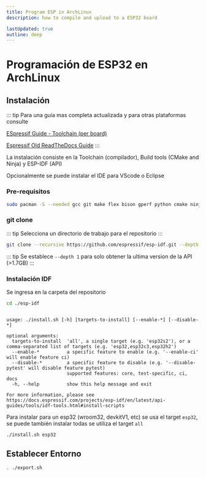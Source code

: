 ```yaml
---
title: Program ESP in ArchLinux
description: how to compile and upload to a ESP32 board

lastUpdated: true
outline: deep
---
```


# Programación de ESP32 en ArchLinux

## Instalación

::: tip
Para una guía mas completa actualizada y para otras plataformas consulte

[ESpressif Guide - Toolchain (per board)](https://docs.espressif.com/projects/esp-idf/en/latest/esp32/get-started/index.html#introduction)

[Espressif Old ReadTheDocs Guide](https://espressif-docs.readthedocs-hosted.com/projects/esp-idf/en/latest/get-started/index.html)
:::

La instalación consiste en la Toolchain (compilador), Build tools (CMake and Ninja) y ESP-IDF (API)

Opcionalmente se puede instalar el IDE para VScode o Eclipse

### Pre-requisitos

<div class='console'>

```bash
sudo pacman -S --needed gcc git make flex bison gperf python cmake ninja ccache dfu-util libusb python-pip
```

</div>

### git clone

::: tip
Selecciona un directorio de trabajo para el repositorio
:::

```bash
git clone --recursive https://github.com/espressif/esp-idf.git --depth 1
```

<div class='console'>

::: tip
Se establece `--depth 1` para solo obtener la ultima version de la API (>1.7GB)
:::

</div>

### Instalación IDF

Se ingresa en la carpeta del repositorio

<div class='console'>

```bash
cd ./esp-idf
```

```

usage: ./install.sh [-h] [targets-to-install] [--enable-*] [--disable-*]

optional arguments:
  targets-to-install  'all', a single target (e.g. 'esp32s2'), or a comma-separated list of targets (e.g. 'esp32,esp32c3,esp32h2')
  --enable-*          a specific feature to enable (e.g. '--enable-ci' will enable feature ci)
  --disable-*         a specific feature to disable (e.g. '--disable-pytest' will disable feature pytest)
                      supported features: core, test-specific, ci, docs
  -h, --help          show this help message and exit

For more information, please see https://docs.espressif.com/projects/esp-idf/en/latest/api-guides/tools/idf-tools.html#install-scripts

```

Para instalar para un esp32 (wroom32, devkitV1, etc) se usa el target `esp32`, se puede también instalar todas se utiliza el target `all`

```bash
./install.sh esp32
```
</div>

## Establecer Entorno

<div class='console'>

```bash
. ./export.sh  
```

</div>